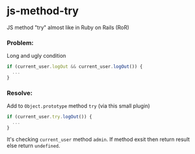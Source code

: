 # js-method-try
JS method "try" almost like in Ruby on Rails (RoR)

### Problem: 
Long and ugly condition 
```js
if (current_user.logOut && current_user.logOut()) {
  ...
}
```

### Resolve: 
Add to `Object.prototype` method `try` (via this small plugin)
```js
if (current_user.try.logOut()) {
  ...
}
```
It's checking `current_user` method `admin`. If method exsit then return result else return `undefined`.
